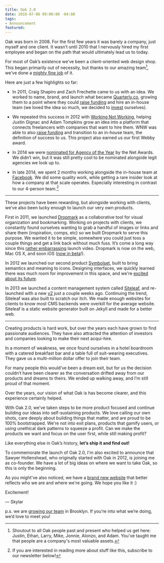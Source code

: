 ```yaml
---
title: Oak 2.0
date: 2016-07-06 09:00:00 -04:00
tags:
- Announcement
featured: 
---
```


Oak was born in 2008. For the first few years it was barely a company, just myself and one client. It wasn’t until 2010 that I nervously hired my first employee and began on the path that would ultimately lead us to today.

For most of Oak’s existence we’ve been a client-oriented web design shop. This began primarily out of necessity, but thanks to our amazing team[^team], we’ve done a [mighty fine job](/helping) of it.

Here are just a few highlights so far:

- In 2011, Craig Shapiro and Zach Frechette came to us with an idea. We worked to name, brand, and launch what became [Quarterly.co](http://quarterly.co), growing them to a point where they could [raise funding](https://techcrunch.com/2012/03/29/quarterly-series-a/) and hire an in-house team (we loved the idea so much, we decided to [invest](/building) ourselves). 

- We repeated this success in 2012 with [Working Not Working](http://workingnotworking.com), helping Justin Gignac and Adam Tompkins grow an idea into a platform that connects freelancers with companies that want to hire them. WNW was able to also [raise funding](http://adage.com/article/agency-news/working-working-funding-droga5-airbnb/300064/) and transition to an in-house team, the definition of success to us. This project also earned us our first Webby award.

- In 2014 we were [nominated for Agency of the Year](/thinking/net-awards/) by the Net Awards. We didn’t win, but it was still pretty cool to be nominated alongside legit agencies we look up to.

- In late 2014, we spent 2 months working alongside the in-house team at [Facebook](/helping/facebook). We did some quality work, while getting a rare insider look at how a company at that scale operates. Especially interesting in contrast to our 4-person team.[^newsletter]

* * *

These projects have been rewarding, but alongside working with clients, we’ve also been lucky enough to launch our very own products.

First in 2011, we launched [Dropmark](http://www.dropmark.com) as a collaborative tool for visual organization and bookmarking. Working on projects with clients, we constantly found ourselves wanting to grab a handful of images or links and share them (inspiration, comps, etc) so we built Dropmark to serve this purpose. We wanted it to be simple, somewhere you could just toss a couple things and get a link back without much fuss. It’s come a long way since this [rather embarrassing](https://vimeo.com/20635463) launch video. Dropmark is now on the web, Mac OS X, and soon iOS ([now in beta](https://dropmark.typeform.com/to/jTbcNs)!).

In 2012 we launched our second product [Symbolset](http://symbolset.com), built to bring semantics and meaning to icons. Designing interfaces, we quickly learned there was much room for improvement in this space, and we're [excited about its future](/thinking/symbolset-next).

In 2013 we launched a content management system called [Siteleaf](http://www.siteleaf.com), and re-launched with a new [v2](http://www.siteleaf.com/blog/v2/) just a couple weeks ago. Continuing the trend, Siteleaf was also built to scratch our itch. We made enough websites for clients to know most CMS backends were overkill for the average website. Siteleaf is a static website generator built on Jekyll and made for a better web.

* * *

Creating products is hard work, but over the years each have grown to find passionate audiences. They have also attracted the attention of investors and companies looking to make their next acqui-hire. 

In a moment of weakness, we once found ourselves in a hotel boardroom with a catered breakfast bar and a table full of suit-wearing executives. They gave us a multi-million dollar offer to join their team. 

For many people this would’ve been a dream exit, but for us the decision couldn’t have been clearer as the conversation drifted away from our products and dreams to theirs. We ended up walking away, and I’m still proud of that moment.

Over the years, our vision of what Oak is has become clearer, and this experience certainly helped. 

With Oak 2.0, we’ve taken steps to be more product focused and continue building our ideas into self-sustaining products. We love calling our own shots, care deeply about building things that matter, and are proud to be 100% bootstrapped. We're not into exit plans, products that gamify users, or using unethical dark patterns to squeeze a profit. Can we make the products we want and focus on the user first, while still making profit?

Like everything else in Oak’s history, **let’s ship it and find out!**

To commemorate the launch of Oak 2.0, I'm also excited to announce that Sawyer Hollenshead, who originally started with Oak in 2012, is joining me as co-founder. We have a lot of big ideas on where we want to take Oak, so this is only the beginning. 

As you might've also noticed, we have a [brand new website](/) that better reflects who we are and where we're going. We hope you like it :)

Excitement!

— Skylar

p.s. we are [growing our team](/hiring) in Brooklyn. If you’re into what we’re doing, we’d love to meet you!


[^team]: Shoutout to all Oak people past and present who helped us get here: Justin, Ethan, Larry, Mike, Jonnie, Alonzo, and Adam. You've taught me that people are a company's most valuable assets.

[^newsletter]: If you are interested in reading more about stuff like this, subscribe to our newsletter below!